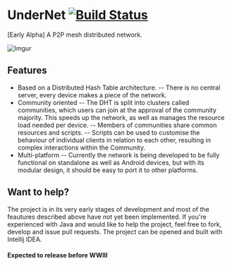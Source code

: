 # UnderNet [![Build Status](https://travis-ci.org/itsMatoosh/UnderNet.svg?branch=master)](https://travis-ci.org/itsMatoosh/UnderNet)
[Early Alpha] A P2P mesh distributed network.

![Imgur](https://i.imgur.com/po8xteU.png)
## Features
 - Based on a Distributed Hash Table architecture.
 -- There is no central server, every device makes a piece of the network.
 - Community oriented
 -- The DHT is split into clusters called communities, which users can join at the approval of the community majority. This speeds up the network, as well as manages the resource load needed per device.
 -- Members of communities share common resources and scripts.
 -- Scripts can be used to customise the behaviour of individual clients in relation to each other, resulting in complex interactions within the Community.
 - Multi-platform
 -- Currently the network is being developed to be fully functional on standalone as well as Android devices, but with its modular design, it should be easy to port it to other platforms.

## Want to help?
The project is in its very early stages of development and most of the feautures described above have not yet been implemented. If you're experienced with Java and would like to help the project, feel free to fork, develop and issue pull requests. The project can be opened and built with Intellij IDEA.

#### Expected to release before WWIII
